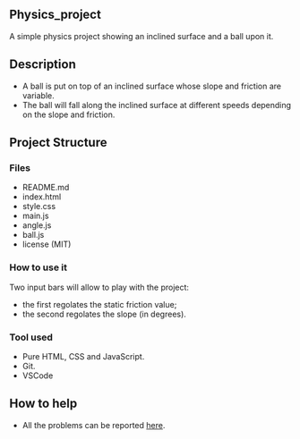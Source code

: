 ## Physics_project
A simple physics project showing an inclined surface and a ball upon it.

## Description
- A ball is put on top of an inclined surface whose slope and friction are variable.
- The ball will fall along the inclined surface at different speeds depending on the slope and friction.

## Project Structure
### Files
- README.md
- index.html
- style.css
- main.js
- angle.js
- ball.js
- license (MIT)

### How to use it
Two input bars will allow to play with the project:
- the first regolates the static friction value;
- the second regolates the slope (in degrees).

### Tool used
- Pure HTML, CSS and JavaScript.
- Git.
- VSCode

## How to help
- All the problems can be reported [here](https://github.com/Gabri432/Physics_project/issues/new).
